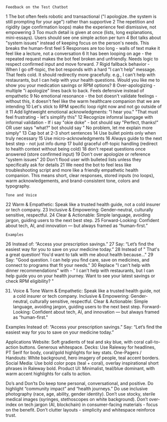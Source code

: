 	Feedback on the Test Chatbot  
1	The bot often feels robotic and transactional ("I apologize..the system is still prompting for your age") rather than supportive 
2	The repetition and rigidity (age confirmation loops) make the experience feel dismissive, not empowering 
3	Too much detail is given at once (lists, long explanations, mini-essays). Users should see one simple action per turn 
4	Bot talks about "system issues" instead of keeping focus on the person's needs. This breaks the human-first feel 
5	Responses are too long - walls of text make it feel like a lecture, not a conversation 
6	It has been looping on age - the repeated request makes the bot feel broken and unfriendly. Needs logic to respect confirmed input and move forward. 
7	Rigid fallback behavior - When I go off-topic, the bot responds with a hard "I can't help" message.  That feels cold.  It should redirectly more gracefully.  e.g., I can't help with restaurants, but I can help with your health questions.  Would you like me to show you your medication savings or RPM options? 
8	Over-apologizing - multiple "i apologize" lines back to back. Feels defensive instead of empathetic 
9	No emotional resonance - the bot doesn't validate feelings - without this, it doesn't feel like the warm healthcare companion that we are intending 
10	Let's stick to RPM specific loop right now and not go outside of it 
11	Add lightweight emotional acknowledgments:  "I hear you."  "That must feel frustrating - let's simplify this" 
12	Recognize infomral laungage with informal validation - If i say "okie doke" - bot should say "Perfect, thanks!" OR user says "what?" bot should say " No problem, let me explain more simply" 
13	Cap bot at 2-3 short sentences 
14	Use bullet points only when truly necessary 
15	Use micro-acknowledgments 
16	Always guide to the next best step - not just info dump 
17	build graceful off-topic handling (redirect to health context without being cold) 
18	don't repeat questions once answered (store confirmed input) 
19	Don't over apologize or reference "system issues" 
20	Don't flood user with bulleted lists unless they specifically ask for details 
21	We need the bot to feel less like troubleshooting script and more like a friendly empathetic health companion.  This means short, clear responses, stored inputs (no loops), warm acknowledgements, and brand-consistent tone, colors and typography. 
	
	Tone and Voice
22	Warm & Empathetic: Speak like a trusted health guide, not a cold insurer or tech company.
23	Inclusive & Empowering: Gender-neutral, culturally sensitive, respectful.
24	Clear & Actionable: Simple language, avoiding jargon, guiding users to the next best step.
25	Forward-Looking: Confident about tech, AI, and innovation — but always framed as “human-first.”
	
	Examples
26	Instead of: “Access your prescription savings.”
27	Say: “Let’s find the easiest way for you to save on your medicine today.”
28	Instead of " That's a great question! You'd want to talk with me about health because..." 
29	Say: "Good question. I can help you find care, save on medicines, and connect to programs that fit your needs." 
30	Replace "I can't help with dinner recommendations" with - " I can't help with restaurants, but I can help guide you on your health journey.  Want to see your latest savings or check RPM eligibility? " 

31. Voice & Tone
Warm & Empathetic: Speak like a trusted health guide, not a cold insurer or tech company.
Inclusive & Empowering: Gender-neutral, culturally sensitive, respectful.
Clear & Actionable: Simple language, avoiding jargon, guiding users to the next best step.
Forward-Looking: Confident about tech, AI, and innovation — but always framed as “human-first.”

Examples
Instead of: “Access your prescription savings.”
Say: “Let’s find the easiest way for you to save on your medicine today.”

Applications
Website: Soft gradients of teal and sky blue, with coral call-to-action buttons. Generous whitespace.
Decks: Use Raleway for headlines, PT Serif for body, coral/gold highlights for key stats.
One-Pagers / Handouts: White background, hero imagery of people, teal accent borders.
Social Media: Use bold color pops (teal + coral), overlay inspirational short phrases in Raleway bold.
Product UI: Minimalist, teal/blue dominant, with warm accent highlights for calls to action.

Do’s and Don’ts
Do keep tone personal, conversational, and positive.
Do highlight “community impact” and “health journeys.”
Do use inclusive photography (race, age, ability, gender identity).
Don’t use stocky, sterile medical images (syringes, stethoscopes on white background).
Don’t over-index on tech jargon (AI, blockchain) in consumer-facing materials - focus on the benefit.
Don’t clutter layouts - simplicity and whitespace reinforce trust.
